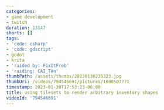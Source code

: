 ```yaml
---
categories:
- game development
- twitch
duration: 13147
shorts: []
tags:
- 'code: csharp'
- 'code: gdscript'
- godot
- krita
- 'raided by: FixItFreb'
- 'raiding: CAI_TAn'
thumbPath: /assets/thumbs/20230130235323.jpg
thumbUri: /videos/794546691/pictures/1600507771
timestamp: 2023-01-30T17:53:23-06:00
title: using tilesets to render arbitrary inventory shapes
videoId: '794546691'
---
```

